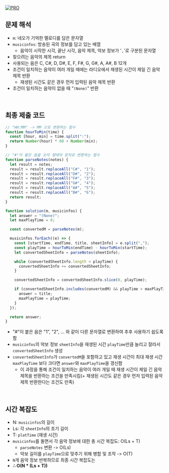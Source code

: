 [![PRO]][Link]

## 문제 해석

- `m`: 네오가 기억한 멜로디를 담은 문자열
- `musicinfos`: 방송된 곡의 정보를 담고 있는 배열
  - 음악이 시작한 시각, 끝난 시각, 음악 제목, 악보 정보가 '`,`'로 구분된 문자열
- 찾으려는 음악의 제목 return
- 사용되는 음은 C, C#, D, D#, E, F, F#, G, G#, A, A#, B 12개
- 조건이 일치하는 음악이 여러 개일 때에는 라디오에서 재생된 시간이 제일 긴 음악 제목 반환
  - 재생된 시간도 같은 경우 먼저 입력된 음악 제목 반환
- 조건이 일치하는 음악이 없을 때 "`(None)`" 반환

<br>

## 최종 제출 코드

```javascript
// "HH:MM" -> MM 으로 변환하는 함수
function hourToMin(time) {
  const [hour, min] = time.split(":");
  return Number(hour) * 60 + Number(min);
}

// "#"이 붙은 음을 숫자 형태의 문자로 변환하는 함수
function parseNotes(notes) {
  let result = notes;
  result = result.replaceAll("C#", "1");
  result = result.replaceAll("D#", "2");
  result = result.replaceAll("F#", "3");
  result = result.replaceAll("G#", "4");
  result = result.replaceAll("A#", "5");
  result = result.replaceAll("B#", "6");
  return result;
}

function solution(m, musicinfos) {
  let answer = "(None)";
  let maxPlayTime = 0;

  const convertedM = parseNotes(m);

  musicinfos.forEach((e) => {
    const [startTime, endTime, title, sheetInfo] = e.split(",");
    const playTime = hourToMin(endTime) - hourToMin(startTime);
    let convertedSheetInfo = parseNotes(sheetInfo);

    while (convertedSheetInfo.length < playTime) {
      convertedSheetInfo += convertedSheetInfo;
    }

    convertedSheetInfo = convertedSheetInfo.slice(0, playTime);

    if (convertedSheetInfo.includes(convertedM) && playTime > maxPlayTime) {
      answer = title;
      maxPlayTime = playTime;
    }
  });

  return answer;
}
```

- "#"이 붙은 음은 "1", "2", ... 와 같이 다른 문자열로 변환하여 추후 사용하기 쉽도록 함
- `musicinfos`의 악보 정보 `sheetInfo`을 재생된 시간 `playTime`만큼 늘리고 잘라서 `convertedSheetInfo` 생성
- `convertedSheetInfo`가 `convertedM`을 포함하고 있고 재생 시간이 최대 재생 시간 `maxPlayTime` 보다 크다면 `answer`와 `maxPlayTime`을 갱신함
  - 이 과정을 통해 조건이 일치하는 음악이 여러 개일 때 재생 시간이 제일 긴 음악 제목을 반환하는 조건을 만족시킴(+ 재생된 시간도 같은 경우 먼저 입력된 음악 제목 반환한다는 조건도 만족)

<br>

## 시간 복잡도

- N: `musicinfos`의 길이
- Ls: 각 `sheetInfo`의 초기 길이
- T: `platTime` (재생 시간)
- `musicinfos`를 돌면서 각 음악 정보에 대한 총 시간 복잡도: O(Ls + T)
  - `parseNotes` 변환 -> O(Ls)
  - 악보 길이를 `playTime`으로 맞추기 위해 병합 및 조작 -> O(T)
- `N`개 음악 정보 반복하므로 최종 시간 복잡도는
- **∴ O(N \* (Ls + T))**

<!---------------------------------------------------------------------------->

[PRO]: https://github.com/GoSSaChin/algorithm-js/assets/107768516/67c43b52-bc3f-4571-a249-5519021afbb0
[Link]: https://school.programmers.co.kr/learn/courses/30/lessons/17683

